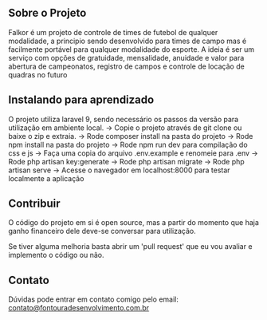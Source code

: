 ## Sobre o Projeto

Falkor é um projeto de controle de times de futebol de qualquer modalidade, a principio sendo desenvolvido para times de campo mas é facilmente portável para qualquer modalidade do esporte. A ideia é ser um serviço com opções de gratuidade, mensalidade, anuidade e valor para abertura de campeonatos, registro de campos e controle de locação de quadras no futuro

## Instalando para aprendizado

O projeto utiliza laravel 9, sendo necessário os passos da versão para utilização em ambiente local.
-> Copie o projeto através de git clone ou baixe o zip e extraia.
-> Rode composer install na pasta do projeto
-> Rode npm install na pasta do projeto
-> Rode npm run dev para compilação do css e js
-> Faça uma copia do arquivo .env.example e renomeie para .env
-> Rode php artisan key:generate
-> Rode php artisan migrate
-> Rode php artisan serve
-> Acesse o navegador em localhost:8000 para testar localmente a aplicação
 
## Contribuir

O código do projeto em si é open source, mas a partir do momento que haja ganho financeiro dele deve-se conversar para utilização. 

Se tiver alguma melhoria basta abrir um 'pull request' que eu vou avaliar e implemento o código ou não.

## Contato

Dúvidas pode entrar em contato comigo pelo email: contato@fontouradesenvolvimento.com.br
